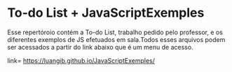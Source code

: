# To-do List + JavaScriptExemples 

Esse repertóroio contém  a To-do List, trabalho pedido pelo professor, e os diferentes exemplos de JS efetuados em sala.Todos esses arquivos podem ser acessados a partir do link abaixo que é um menu de acesso.

link= https://luangib.github.io/JavaScriptExemples/
